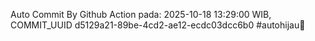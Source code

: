 Auto Commit By Github Action pada: 2025-10-18 13:29:00 WIB, COMMIT_UUID d5129a21-89be-4cd2-ae12-ecdc03dcc6b0 #autohijau🗿
